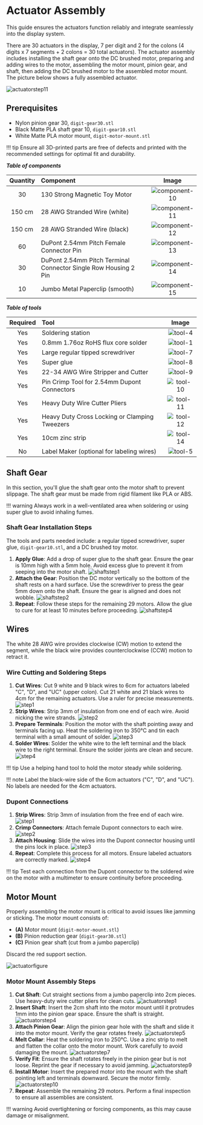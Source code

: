 # Actuator Assembly

This guide ensures the actuators function reliably and integrate seamlessly into the display system.

There are 30 actuators in the display, 7 per digit and 2 for the colons (4 digits x 7 segments + 2 colons = 30 total actuators). The actuator assembly includes installing the shaft gear onto the DC brushed motor, preparing and adding wires to the motor, assembling the motor mount, pinion gear, and shaft, then adding the DC brushed motor to the assembled motor mount. The picture below shows a fully assembled actuator.

![actuatorstep11](../img/actuator/11-actuator.webp)

## Prerequisites

- Nylon pinion gear 30, `digit-gear30.stl`
- Black Matte PLA shaft gear 10, `digit-gear10.stl`
- White Matte PLA motor mount, `digit-motor-mount.stl`

!!! tip
    Ensure all 3D-printed parts are free of defects and printed with the recommended settings for optimal fit and durability.

***Table of components***

| Quantity | Component | Image |
| :--: | :------| :-----: |
| 30 | 130 Strong Magnetic Toy Motor | ![component-10](../img/component/component-10.webp) |
| 150 cm | 28 AWG Stranded Wire (white) | ![component-11](../img/component/component-11.webp) |
| 150 cm | 28 AWG Stranded Wire (black) | ![component-12](../img/component/component-12.webp) |
| 60 | DuPont 2.54mm Pitch Female Connector Pin | ![component-13](../img/component/component-13.webp) |
| 30 | DuPont 2.54mm Pitch Terminal Connector Single Row Housing 2 Pin | ![component-14](../img/component/component-14.webp) |
| 10 | Jumbo Metal Paperclip (smooth) | ![component-15](../img/component/component-15.webp) |

***Table of tools***

| Required | Tool | Image |
| :---: | :------- | :---: |
| Yes | Soldering station    | ![tool-4](../img/tools/tool-4.webp) |
| Yes | 0.8mm 1.76oz RoHS flux core solder | ![tool-1](../img/tools/tool-1.webp) |
| Yes | Large regular tipped screwdriver | ![tool-7](../img/tools/tool-7.webp) |
| Yes | Super glue | ![tool-8](../img/tools/tool-8.webp) |
| Yes | 22-34 AWG Wire Stripper and Cutter | ![tool-9](../img/tools/tool-9.webp) |
| Yes | Pin Crimp Tool for 2.54mm Dupont Connectors | ![tool-10](../img/tools/tool-10.webp) |
| Yes | Heavy Duty Wire Cutter Pliers | ![tool-11](../img/tools/tool-11.webp) |
| Yes | Heavy Duty Cross Locking or Clamping Tweezers | ![tool-12](../img/tools/tool-12.webp) |
| Yes | 10cm zinc strip | ![tool-14](../img/tools/tool-14.webp) |
| No | Label Maker (optional for labeling wires) | ![tool-5](../img/tools/tool-5.webp) |

## Shaft Gear

In this section, you'll glue the shaft gear onto the motor shaft to prevent slippage. The shaft gear must be made from rigid filament like PLA or ABS.

!!! warning
    Always work in a well-ventilated area when soldering or using super glue to avoid inhaling fumes.

### Shaft Gear Installation Steps

The tools and parts needed include: a regular tipped screwdriver, super glue, `digit-gear10.stl`, and a DC brushed toy motor.

1. **Apply Glue**: Add a drop of super glue to the shaft gear. Ensure the gear is 10mm high with a 5mm hole. Avoid excess glue to prevent it from seeping into the motor shaft.
   ![shaftstep1](../img/motor-shaft-gear/2-motor-shaft-gear.webp)
1. **Attach the Gear**: Position the DC motor vertically so the bottom of the shaft rests on a hard surface. Use the screwdriver to press the gear 5mm down onto the shaft. Ensure the gear is aligned and does not wobble.
   ![shaftstep2](../img/motor-shaft-gear/3-motor-shaft-gear.webp)
1. **Repeat**: Follow these steps for the remaining 29 motors. Allow the glue to cure for at least 10 minutes before proceeding.
   ![shaftstep4](../img/motor-shaft-gear/4-motor-shaft-gear.webp)

## Wires

The white 28 AWG wire provides clockwise (CW) motion to extend the segment, while the black wire provides counterclockwise (CCW) motion to retract it.

### Wire Cutting and Soldering Steps

1. **Cut Wires**: Cut 9 white and 9 black wires to 6cm for actuators labeled "C", "D", and "UC" (upper colon). Cut 21 white and 21 black wires to 4cm for the remaining actuators. Use a ruler for precise measurements.
   ![step1](../img/motor-wire/1-motor-wire.webp)
1. **Strip Wires**: Strip 3mm of insulation from one end of each wire. Avoid nicking the wire strands.
   ![step2](../img/motor-wire/2-motor-wire.webp)
1. **Prepare Terminals**: Position the motor with the shaft pointing away and terminals facing up. Heat the soldering iron to 350°C and tin each terminal with a small amount of solder.
   ![step3](../img/motor-wire/3-motor-wire.webp)
1. **Solder Wires**: Solder the white wire to the left terminal and the black wire to the right terminal. Ensure the solder joints are clean and secure.
   ![step4](../img/motor-wire/4-motor-wire.webp)

!!! tip
    Use a helping hand tool to hold the motor steady while soldering.

!!! note
    Label the black-wire side of the 6cm actuators ("C", "D", and "UC"). No labels are needed for the 4cm actuators.

### Dupont Connections

1. **Strip Wires**: Strip 3mm of insulation from the free end of each wire.
   ![step1](../img/dupont-connections/1-motor-dupont-connection.webp)
1. **Crimp Connectors**: Attach female Dupont connectors to each wire.
   ![step2](../img/dupont-connections/2-motor-dupont-connection.webp)
1. **Attach Housing**: Slide the wires into the Dupont connector housing until the pins lock in place.
   ![step3](../img/dupont-connections/3-motor-dupont-connection.webp)
1. **Repeat**: Complete this process for all motors. Ensure labeled actuators are correctly marked.
   ![step4](../img/dupont-connections/4-motor-dupont-connection.webp)

!!! tip
    Test each connection from the Dupont connector to the soldered wire on the motor with a multimeter to ensure continuity before proceeding.

## Motor Mount

Properly assembling the motor mount is critical to avoid issues like jamming or sticking. The motor mount consists of:

- **(A)** Motor mount (`digit-motor-mount.stl`)
- **(B)** Pinion reduction gear (`digit-gear30.stl`)
- **(C)** Pinion gear shaft (cut from a jumbo paperclip)

Discard the red support section.

![actuatorfigure](../img/actuator/motor-mount-figure.webp)

### Motor Mount Assembly Steps

1. **Cut Shaft**: Cut straight sections from a jumbo paperclip into 2cm pieces. Use heavy-duty wire cutter pliers for clean cuts.
   ![actuatorstep1](../img/actuator/1-actuator.webp)
1. **Insert Shaft**: Insert the 2cm shaft into the motor mount until it protrudes 1mm into the pinion gear space. Ensure the shaft is straight.
   ![actuatorstep4](../img/actuator/4-actuator.webp)
1. **Attach Pinion Gear**: Align the pinion gear hole with the shaft and slide it into the motor mount. Verify the gear rotates freely.
   ![actuatorstep5](../img/actuator/5-actuator.webp)
1. **Melt Collar**: Heat the soldering iron to 250°C. Use a zinc strip to melt and flatten the collar onto the motor mount. Work carefully to avoid damaging the mount.
   ![actuatorstep7](../img/actuator/7-actuator.webp)
1. **Verify Fit**: Ensure the shaft rotates freely in the pinion gear but is not loose. Reprint the gear if necessary to avoid jamming.
   ![actuatorstep9](../img/actuator/9-actuator.webp)
1. **Install Motor**: Insert the prepared motor into the mount with the shaft pointing left and terminals downward. Secure the motor firmly.
   ![actuatorstep10](../img/actuator/10-actuator.webp)
1. **Repeat**: Assemble the remaining 29 motors. Perform a final inspection to ensure all assemblies are consistent.

!!! warning
    Avoid overtightening or forcing components, as this may cause damage or misalignment.
